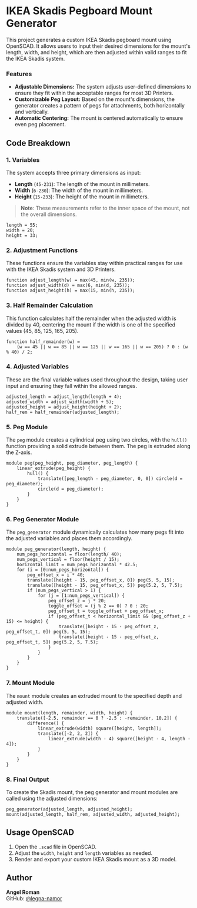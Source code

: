 # IKEA Skadis Pegboard Mount Generator
This project generates a custom IKEA Skadis pegboard mount using OpenSCAD. It allows users to input their desired dimensions for the mount's length, width, and height, which are then adjusted within valid ranges to fit the IKEA Skadis system.
### Features
- **Adjustable Dimensions:** The system adjusts user-defined dimensions to ensure they fit within the acceptable ranges for most 3D Printers.
- **Customizable Peg Layout:** Based on the mount's dimensions, the generator creates a pattern of pegs for attachments, both horizontally and vertically.
- **Automatic Centering:** The mount is centered automatically to ensure even peg placement.
## Code Breakdown
### 1. Variables
The system accepts three primary dimensions as input:
- **Length** (`45-231`): The length of the mount in millimeters.
- **Width** (`6-230`): The width of the mount in millimeters.
- **Height** (`15-233`): The height of the mount in millimeters.
> **Note**: These measurements refer to the inner space of the mount, not the overall dimensions.
```scad
length = 55;
width = 20;
height = 33;
```
### 2. Adjustment Functions
These functions ensure the variables stay within practical ranges for use with the IKEA Skadis system and 3D Printers.
```scad
function adjust_length(w) = max(45, min(w, 235));
function adjust_width(d) = max(6, min(d, 235));
function adjust_height(h) = max(15, min(h, 235));
```
### 3. Half Remainder Calculation
This function calculates half the remainder when the adjusted width is divided by 40, centering the mount if the width is one of the specified values (45, 85, 125, 165, 205).
```scad
function half_remainder(w) = 
    (w == 45 || w == 85 || w == 125 || w == 165 || w == 205) ? 0 : (w % 40) / 2;
```
### 4. Adjusted Variables
These are the final variable values used throughout the design, taking user input and ensuring they fall within the allowed ranges.
```scad
adjusted_length = adjust_length(length + 4);
adjusted_width = adjust_width(width + 5);
adjusted_height = adjust_height(height + 2);
half_rem = half_remainder(adjusted_length);
```
### 5. Peg Module
The `peg` module creates a cylindrical peg using two circles, with the `hull()` function providing a solid extrude between them. The peg is extruded along the Z-axis.
```scad
module peg(peg_height, peg_diameter, peg_length) {
    linear_extrude(peg_height) {
        hull() {
            translate([peg_length - peg_diameter, 0, 0]) circle(d = peg_diameter);
            circle(d = peg_diameter);
        }
    }
}
```
### 6. Peg Generator Module
The `peg_generator` module dynamically calculates how many pegs fit into the adjusted variables and places them accordingly.
```scad
module peg_generator(length, height) {
    num_pegs_horizontal = floor(length/ 40);
    num_pegs_vertical = floor(height / 15);
    horizontal_limit = num_pegs_horizontal * 42.5;
    for (i = [0:num_pegs_horizontal]) {
        peg_offset_x = i * 40;
        translate([height - 15, peg_offset_x, 0]) peg(5, 5, 15);
        translate([height - 15, peg_offset_x, 5]) peg(5.2, 5, 7.5);
        if (num_pegs_vertical > 1) {
            for (j = [1:num_pegs_vertical]) {
                peg_offset_z = j * 20;
                toggle_offset = (j % 2 == 0) ? 0 : 20;
                peg_offset_t = toggle_offset + peg_offset_x;
                if (peg_offset_t < horizontal_limit && (peg_offset_z + 15) <= height) {
                    translate([height - 15 - peg_offset_z, peg_offset_t, 0]) peg(5, 5, 15);
                    translate([height - 15 - peg_offset_z, peg_offset_t, 5]) peg(5.2, 5, 7.5);
                }
            }
        }
    }
}
```
### 7. Mount Module
The `mount` module creates an extruded mount to the specified depth and adjusted width.
```scad
module mount(length, remainder, width, height) {
    translate([-2.5, remainder == 0 ? -2.5 : -remainder, 10.2]) {
        difference() {
            linear_extrude(width) square([height, length]);
            translate([-2, 2, 2]) {
                linear_extrude(width - 4) square([height - 4, length - 4]);
            }
        }
    }
}
```
### 8. Final Output
To create the Skadis mount, the peg generator and mount modules are called using the adjusted dimensions:
```scad
peg_generator(adjusted_length, adjusted_height);
mount(adjusted_length, half_rem, adjusted_width, adjusted_height);
```
## Usage OpenSCAD
1. Open the `.scad` file in OpenSCAD.
2. Adjust the `width`, `height` and `length` variables as needed.
3. Render and export your custom IKEA Skadis mount as a 3D model.
## Author
**Angel Roman**  
GitHub: [@legna-namor](https://github.com/legna-namor)
